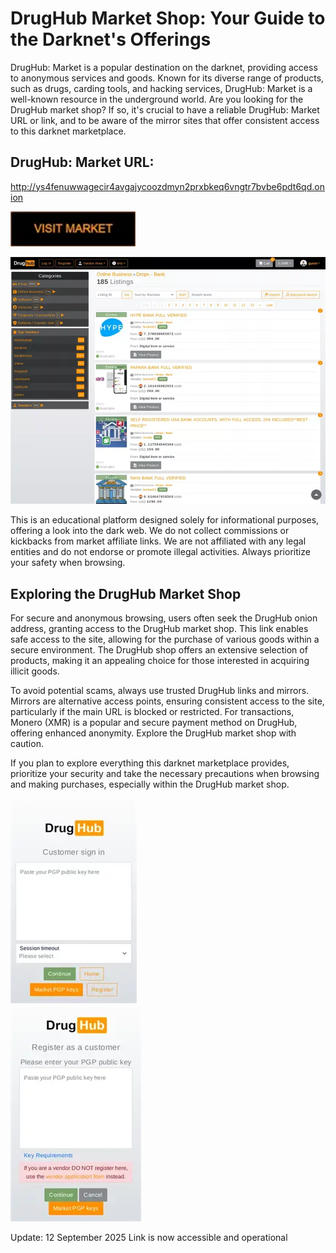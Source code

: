 # DrugHub Market Shop: Your Guide to the Darknet's Offerings

DrugHub: Market is a popular destination on the darknet, providing access to anonymous services and goods. Known for its diverse range of products, such as drugs, carding tools, and hacking services, DrugHub: Market is a well-known resource in the underground world. Are you looking for the DrugHub market shop? If so, it's crucial to have a reliable DrugHub: Market URL or link, and to be aware of the mirror sites that offer consistent access to this darknet marketplace.

## DrugHub: Market URL:

http://ys4fenuwwagecir4avgajycoozdmyn2prxbkeq6vngtr7bvbe6pdt6qd.onion

[<img src="/settings/side.webp" width="200">](http://ys4fenuwwagecir4avgajycoozdmyn2prxbkeq6vngtr7bvbe6pdt6qd.onion)


<a href="http://ys4fenuwwagecir4avgajycoozdmyn2prxbkeq6vngtr7bvbe6pdt6qd.onion"><img src="/settings/sheet.webp" alt="image" style="max-width: 100%;"><a>

This is an educational platform designed solely for informational purposes, offering a look into the dark web. We do not collect commissions or kickbacks from market affiliate links. We are not affiliated with any legal entities and do not endorse or promote illegal activities. Always prioritize your safety when browsing.

## Exploring the DrugHub Market Shop

For secure and anonymous browsing, users often seek the DrugHub onion address, granting access to the DrugHub market shop. This link enables safe access to the site, allowing for the purchase of various goods within a secure environment. The DrugHub shop offers an extensive selection of products, making it an appealing choice for those interested in acquiring illicit goods.

To avoid potential scams, always use trusted DrugHub links and mirrors. Mirrors are alternative access points, ensuring consistent access to the site, particularly if the main URL is blocked or restricted. For transactions, Monero (XMR) is a popular and secure payment method on DrugHub, offering enhanced anonymity. Explore the DrugHub market shop with caution.

If you plan to explore everything this darknet marketplace provides, prioritize your security and take the necessary precautions when browsing and making purchases, especially within the DrugHub market shop.


<a href="http://ys4fenuwwagecir4avgajycoozdmyn2prxbkeq6vngtr7bvbe6pdt6qd.onion"><img src="/settings/raster.webp" alt="image" style="max-width: 100%;"><a>  
<a href="http://ys4fenuwwagecir4avgajycoozdmyn2prxbkeq6vngtr7bvbe6pdt6qd.onion"><img src="/settings/thin.webp" alt="image" style="max-width: 100%;"><a>















Update:  12 September 2025 Link is now accessible and operational